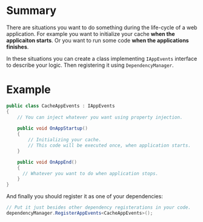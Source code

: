 # Summary
There are situations you want to do something during the life-cycle of a web application.
For example you want to initialize your cache **when the applicaiton starts**. 
Or you want to run some code **when the applications finishes**.

In these situations you can create a class implementing `IAppEvents` interface to describe your logic. Then registering it using `DependencyManager`.

# Example

``` c#
public class CacheAppEvents : IAppEvents
{
    // You can inject whatever you want using property injection.
    
    public void OnAppStartup()
    {
        // Initializing your cache.
        // This code will be executed once, when application starts.
    }

    public void OnAppEnd()
    {
      // Whatever you want to do when application stops.      
    }
}
```

And finally you should register it as one of your dependencies:
``` c#
// Put it just besides other dependency registerations in your code.
dependencyManager.RegisterAppEvents<CacheAppEvents>();
```
